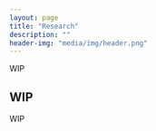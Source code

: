 ```yaml
---
layout: page
title: "Research"
description: ""
header-img: "media/img/header.png"
---
```


WIP

WIP
-----------------
WIP
